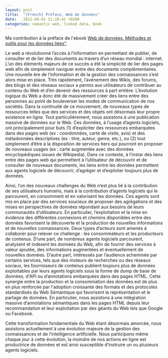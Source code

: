 ```yaml
---
layout: post
title:  "[French] Préface, Web de données"
date:   2012-09-01 21:28:42 +0200
categories: semantic web, linked data, book
---
```

Ma contribution à la préface de l'ebook <a href="http://www.pearson.fr/livre/?GCOI=27440100179400">Web de données, Méthodes et outils pour les données liées"</a>.

Le web a révolutionné l’accès à l’information en permettant de publier, de consulter et de lier des documents au travers d’un réseau mondial : internet. L’un des éléments majeurs de ce succès a été la simplicité de lier des pages web afin de simplement naviguer entre des documents complémentaires. Une nouvelle ère de l’information et de la gestion des connaissances s’est alors mise en place. Très rapidement, l’avènement des Wikis, des forums, des blogs et des réseaux sociaux a permis aux utilisateurs de contribuer au contenu du Web et d’en devenir des ressources à part entière. L’évolution logique du Web a donc été de massivement créer des liens entre des personnes au point de bouleverser les modes de communication de nos sociétés. Dans la continuité de ce mouvement, de nouveaux types de ressources telles que des services et des objets ont désormais leur propre existence en ligne. Tout particulièrement, nous assistons à une publication massive de données sur le Web. Ces données, à l’usage d’agents logiciels, ont principalement pour buts (1) d’expliciter des ressources embarquées dans des pages web (ex : coordonnées, carte de visite, avis) et des métadonnées descriptives (ex : titre, auteur, genre, etc.), ou (2) tout simplement d’être à la disposition de services tiers qui pourront en proposer de nouveaux usages (ex : carte augmentée avec des données encyclopédiques issues de Wikipedia). Dans ce contexte, à l’instar des liens entre des pages web qui permettent à l’utilisateur de découvrir et de consulter de nouveaux documents, les liens entre les données permettent aux agents logiciels de découvrir, d’agréger et d’exploiter toujours plus de données.

Ainsi, l’un des nouveaux challenges du Web n’est plus lié à la contribution de ses utilisateurs humains, mais à la contribution d’agents logiciels qui le parcourent, en consomment et en valorisent les données. Ces agents sont mis en place par des services soucieux de proposer des agrégations et des mises en perspectives de données répondant aux besoins de leurs communautés d’utilisateurs. En particulier, l’exploitation et la mise en évidence des différentes connexions et chemins disponibles entre des données favorisent la découverte et la production de nouvelles informations et de nouvelles connaissances. Deux types d’acteurs sont amenés à collaborer pour relever ce challenge : les consommateurs et les producteurs de contenus. D’une part, de nombreux agents logiciels parcourent, analysent et indexent les données du Web, afin de fournir des services à valeur ajoutée, des informations augmentées et éventuellement de nouvelles données. D’autre part, intéressés par l’audience acheminée par certains services, tels que des moteurs de recherches ou des réseaux sociaux, les fournisseurs de contenus publient toujours plus de données exploitables par leurs agents logiciels sous la forme de dump de base de données, d'API ou d’annotations embarquées dans des pages HTML. Cette synergie entre la production et la consommation des données est de plus en plus renforcée par l'adoption croissante des formats et des protocoles standardisés du Web Sémantique qui favorisent la représentation et le partage de données. En particulier, nous assistons à une intégration massive d’annotations sémantiques dans les pages HTML depuis leur recommandation et leur exploitation par des géants du Web tels que Google ou  Facebook. 

Cette transformation fondamentale du Web étant désormais amorcée, nous assistons actuellement à une évolution majeure de la gestion des connaissances et de l’intelligence artificielle. Nous participons même chaque jour à cette évolution, la moindre de nos actions en ligne est productrice de données et est ainsi susceptible d’instruire un ou plusieurs agents logiciels.
